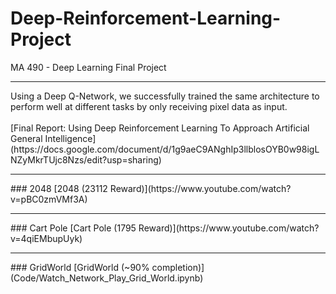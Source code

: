 # Deep-Reinforcement-Learning-Project
MA 490 - Deep Learning Final Project

<hr>
Using a Deep Q-Network, we successfully trained the same architecture to perform well at different tasks by only receiving pixel data as input.
<br><br>
[Final Report: Using Deep Reinforcement Learning To Approach Artificial General Intelligence](https://docs.google.com/document/d/1g9aeC9ANghIp3llblosOYB0w98igLNZyMkrTUjc8Nzs/edit?usp=sharing)

<hr>
### 2048
[2048 (23112 Reward)](https://www.youtube.com/watch?v=pBC0zmVMf3A)

<hr>
### Cart Pole
[Cart Pole (1795 Reward)](https://www.youtube.com/watch?v=4qiEMbupUyk)

<hr>
### GridWorld
[GridWorld (~90% completion)](Code/Watch_Network_Play_Grid_World.ipynb)
